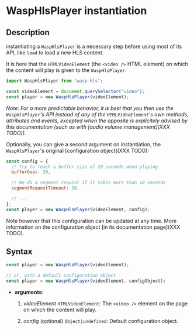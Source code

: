 # WaspHlsPlayer instantiation

## Description

instantiating a `WaspHlsPlayer` is a necessary step before using most of its API,
like `load` to load a new HLS content.

It is here that the `HTMLVideoElement` (the `<video />` HTML element) on which
the content will play is given to the `WaspHlsPlayer`:

```js
import WaspHlsPlayer from "wasp-hls";

const videoElement = document.querySelector("video");
const player = new WaspHlsPlayer(videoElement);
```

_Note: For a more predictable behavior, it is best that you then use the
`WaspHlsPlayer`'s API instead of any of the `HTMLVideoElement`'s own
methods, attributes and events, excepted when the opposite is explicitely
advised by this documentation (such as with [audio volume
management](XXX TODO))._

Optionally, you can give a second argument on instantiation, the
`WaspHlsPlayer`'s original [configuration object](XXX TODO):

```js
const config = {
  // Try to reach a buffer size of 20 seconds when playing
  bufferGoal: 20,

  // Re-do a segment request if it takes more than 10 seconds
  segmentRequestTimeout: 10,

  // ...
};
const player = new WaspHlsPlayer(videoElement, config);
```

Note however that this configuration can be updated at any time.
More information on the configuration object [in its documentation
page](XXX TODO).

## Syntax

```js
const player = new WaspHlsPlayer(videoElement);

// or, with a default configuration object
const player = new WaspHlsPlayer(videoElement, configObject);
```

- **arguments**:

  1. _videoElement_ `HTMLVideoElement`: The `<video />` element on the page on
     which the content will play.

  2. _config_ (optional) `Object|undefined`: Default configuration object.

